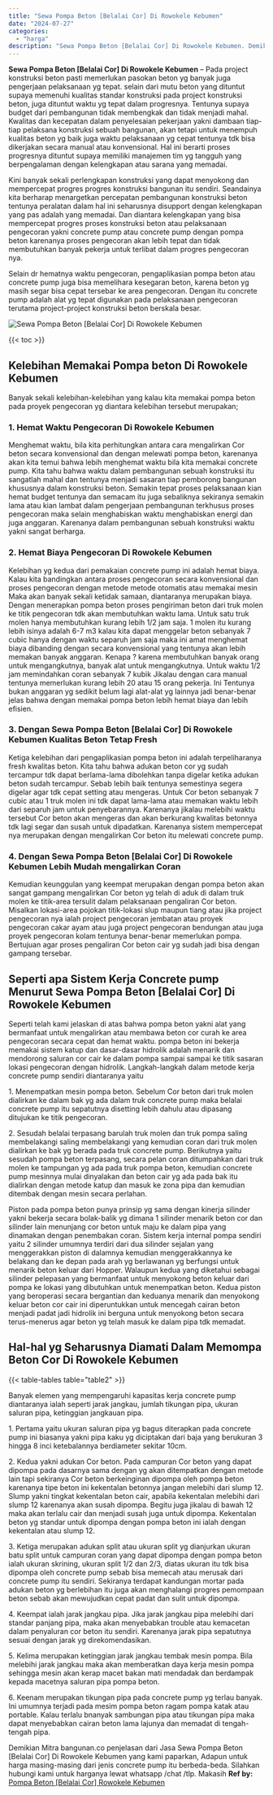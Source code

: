 ```yaml
---
title: "Sewa Pompa Beton [Belalai Cor] Di Rowokele Kebumen"
date: "2024-07-27"
categories: 
  - "harga"
description: "Sewa Pompa Beton [Belalai Cor] Di Rowokele Kebumen. Demikian Mitra bangunan.co penjelasan dari Jasa Sewa Pompa Beton [Belalai Cor] Di Rowokele Kebumen yang..."
---
```


**Sewa Pompa Beton \[Belalai Cor\] Di Rowokele Kebumen** – Pada project konstruksi beton pasti memerlukan pasokan beton yg banyak juga pengerjaan pelaksanaan yg tepat. selain dari mutu beton yang dituntut supaya memenuhi kualitas standar konstruksi pada project konstruksi beton, juga dituntut waktu yg tepat dalam progresnya. Tentunya supaya budget dari pembangunan tidak membengkak dan tidak menjadi mahal. Kwalitas dan kecepatan dalam penyelesaian pekerjaan yakni dambaan tiap-tiap pelaksana konstruksi sebuah bangunan, akan tetapi untuk menempuh kualitas beton yg baik juga waktu pelaksanaan yg cepat tentunya tdk bisa dikerjakan secara manual atau konvensional. Hal ini berarti proses progresnya dituntut supaya memiliki manajemen tim yg tangguh yang berpengalaman dengan kelengkapan atau sarana yang memadai.

Kini banyak sekali perlengkapan konstruksi yang dapat menyokong dan mempercepat progres progres konstruksi bangunan itu sendiri. Seandainya kita berharap menargetkan percepatan pembangunan konstruksi beton tentunya peralatan dalam hal ini seharusnya disupport dengan kelengkapan yang pas adalah yang memadai. Dan diantara kelengkapan yang bisa mempercepat progres proses konstruksi beton atau pelaksanaan pengecoran yakni concrete pump atau concrete pump dengan pompa beton karenanya proses pengecoran akan lebih tepat dan tidak membutuhkan banyak pekerja untuk terlibat dalam progres pengecoran nya.

Selain dr hematnya waktu pengecoran, pengaplikasian pompa beton atau concrete pump juga bisa memelihara kesegaran beton, karena beton yg masih segar bisa cepat tersebar ke area pengecoran. Dengan itu concrete pump adalah alat yg tepat digunakan pada pelaksanaan pengecoran terutama project-project konstruksi beton berskala besar.

![Sewa Pompa Beton [Belalai Cor] Di Rowokele Kebumen](/images/sewa-concrete-pump-31.png)

{{< toc >}}

## Kelebihan Memakai Pompa beton Di Rowokele Kebumen

Banyak sekali kelebihan-kelebihan yang kalau kita memakai pompa beton pada proyek pengecoran yg diantara kelebihan tersebut merupakan;

### 1\. Hemat Waktu Pengecoran Di Rowokele Kebumen

Menghemat waktu, bila kita perhitungkan antara cara mengalirkan Cor beton secara konvensional dan dengan melewati pompa beton, karenanya akan kita temui bahwa lebih menghemat waktu bila kita memakai concrete pump. Kita tahu bahwa waktu dalam pembangunan sebuah konstruksi itu sangatlah mahal dan tentunya menjadi sasaran tiap pemborong bangunan khususnya dalam konstruksi beton. Semakin tepat proses pelaksanaan kian hemat budget tentunya dan semacam itu juga sebaliknya sekiranya semakin lama atau kian lambat dalam pengerjaan pembangunan terkhusus proses pengecoran maka selain menghabiskan waktu menghabiskan energi dan juga anggaran. Karenanya dalam pembangunan sebuah konstruksi waktu yakni sangat berharga.

### 2\. Hemat Biaya Pengecoran Di Rowokele Kebumen

Kelebihan yg kedua dari pemakaian concrete pump ini adalah hemat biaya. Kalau kita bandingkan antara proses pengecoran secara konvensional dan proses pengecoran dengan metode metode otomatis atau memakai mesin Maka akan banyak sekali ketidak samaan, diantaranya merupakan biaya. Dengan menerapkan pompa beton proses pengiriman beton dari truk molen ke titik pengecoran tdk akan membutuhkan waktu lama. Untuk satu truk molen hanya membutuhkan kurang lebih 1/2 jam saja. 1 molen itu kurang lebih isinya adalah 6-7 m3 kalau kita dapat menggelar beton sebanyak 7 cubic hanya dengan waktu separuh jam saja maka ini amat menghemat biaya dibanding dengan secara konvensional yang tentunya akan lebih memakan banyak anggaran. Kenapa ? karena membutuhkan banyak orang untuk mengangkutnya, banyak alat untuk mengangkutnya. Untuk waktu 1/2 jam memindahkan coran sebanyak 7 kubik Jikalau dengan cara manual tentunya memerlukan kurang lebih 20 atau 15 orang pekerja. Ini Tentunya bukan anggaran yg sedikit belum lagi alat-alat yg lainnya jadi benar-benar jelas bahwa dengan memakai pompa beton lebih hemat biaya dan lebih efisien.

### 3\. Dengan Sewa Pompa Beton \[Belalai Cor\] Di Rowokele Kebumen Kualitas Beton Tetap Fresh

Ketiga kelebihan dari pengaplikasian pompa beton ini adalah terpeliharanya fresh kwalitas beton. Kita tahu bahwa adukan beton cor yg sudah tercampur tdk dapat berlama-lama dibolehkan tanpa digelar ketika adukan beton sudah tercampur. Sebab lebih baik tentunya semestinya segera digelar agar tdk cepat setting atau mengeras. Untuk Cor beton sebanyak 7 cubic atau 1 truk molen ini tdk dapat lama-lama atau memakan waktu lebih dari separuh jam untuk penyebarannya. Karenanya jikalau melebihi waktu tersebut Cor beton akan mengeras dan akan berkurang kwalitas betonnya tdk lagi segar dan susah untuk dipadatkan. Karenanya sistem mempercepat nya merupakan dengan mengalirkan Cor beton itu melewati concrete pump.

### 4\. Dengan Sewa Pompa Beton \[Belalai Cor\] Di Rowokele Kebumen Lebih Mudah mengalirkan Coran

Kemudian keunggulan yang keempat merupakan dengan pompa beton akan sangat gampang mengalirkan Cor beton yg telah di aduk di dalam truk molen ke titik-area tersulit dalam pelaksanaan pengaliran Cor beton. Misalkan lokasi-area pojokan titik-lokasi slup maupun tiang atau jika project pengecoran nya ialah project pengecoran jembatan atau proyek pengecoran cakar ayam atau juga project pengecoran bendungan atau juga proyek pengecoran kolam tentunya benar-benar memerlukan pompa. Bertujuan agar proses pengaliran Cor beton cair yg sudah jadi bisa dengan gampang tersebar.

## Seperti apa Sistem Kerja Concrete pump Menurut Sewa Pompa Beton \[Belalai Cor\] Di Rowokele Kebumen

Seperti telah kami jelaskan di atas bahwa pompa beton yakni alat yang bermanfaat untuk mengalirkan atau membawa beton cor curah ke area pengecoran secara cepat dan hemat waktu. pompa beton ini bekerja memakai sistem katup dan dasar-dasar hidrolik adalah menarik dan mendorong saluran cor cair ke dalam pompa sampai sampai ke titik sasaran lokasi pengecoran dengan hidrolik. Langkah-langkah dalam metode kerja concrete pump sendiri diantaranya yaitu

1\. Menempatkan mesin pompa beton. Sebelum Cor beton dari truk molen dialirkan ke dalam bak yg ada dalam truk concrete pump maka belalai concrete pump itu sepatutnya disetting lebih dahulu atau dipasang ditujukan ke titik pengecoran.

2\. Sesudah belalai terpasang barulah truk molen dan truk pompa saling membelakangi saling membelakangi yang kemudian coran dari truk molen dialirkan ke bak yg berada pada truk concrete pump. Berikutnya yaitu sesudah pompa beton terpasang, secara pelan coran ditumpahkan dari truk molen ke tampungan yg ada pada truk pompa beton, kemudian concrete pump mesinnya mulai dinyalakan dan beton cair yg ada pada bak itu dialirkan dengan metode katup dan masuk ke zona pipa dan kemudian ditembak dengan mesin secara perlahan.

Piston pada pompa beton punya prinsip yg sama dengan kinerja silinder yakni bekerja secara bolak-balik yg dimana 1 silinder menarik beton cor dan silinder lain menunjang cor beton untuk maju ke dalam pipa yang dinamakan dengan penembakan coran. Sistem kerja internal pompa sendiri yaitu 2 silinder umumnya terdiri dari dua silinder sejalan yang menggerakkan piston di dalamnya kemudian menggerakkannya ke belakang dan ke depan pada arah yg berlawanan yg berfungsi untuk menarik beton keluar dari Hopper. Walaupun kedua yang diketahui sebagai silinder pelepasan yang bermanfaat untuk menyokong beton keluar dari pompa ke lokasi yang dibutuhkan untuk menempatkan beton. Kedua piston yang beroperasi secara bergantian dan keduanya menarik dan menyokong keluar beton cor cair ini diperuntukkan untuk mencegah cairan beton menjadi padat jadi hidrolik ini berguna untuk menyokong beton secara terus-menerus agar beton yg telah masuk ke dalam pipa tdk memadat.

## Hal-hal yg Seharusnya Diamati Dalam Memompa Beton Cor Di Rowokele Kebumen

{{< table-tables table="table2" >}}

Banyak elemen yang mempengaruhi kapasitas kerja concrete pump diantaranya ialah seperti jarak jangkau, jumlah tikungan pipa, ukuran saluran pipa, ketinggian jangkauan pipa.

1\. Pertama yaitu ukuran saluran pipa yg bagus diterapkan pada concrete pump ini biasanya yakni pipa kaku yg diciptakan dari baja yang berukuran 3 hingga 8 inci ketebalannya berdiameter sekitar 10cm.

2\. Kedua yakni adukan Cor beton. Pada campuran Cor beton yang dapat dipompa pada dasarnya sama dengan yg akan ditempatkan dengan metode lain tapi sekiranya Cor beton berkeinginan dipompa oleh pompa beton karenanya tipe beton ini kekentalan betonnya jangan melebihi dari slump 12. Slump yakni tingkat kekentalan beton cair, apabila kekentalan melebihi dari slump 12 karenanya akan susah dipompa. Begitu juga jikalau di bawah 12 maka akan terlalu cair dan menjadi susah juga untuk dipompa. Kekentalan beton yg standar untuk dipompa dengan pompa beton ini ialah dengan kekentalan atau slump 12.

3\. Ketiga merupakan adukan split atau ukuran split yg dianjurkan ukuran batu split untuk campuran coran yang dapat dipompa dengan pompa beton ialah ukuran skrining, ukuran split 1/2 dan 2/3, diatas ukuran itu tdk bisa dipompa oleh concrete pump sebab bisa memecah atau merusak dari concrete pump itu sendiri. Sekiranya terdapat kandungan mortar pada adukan beton yg berlebihan itu juga akan menghalangi progres pemompaan beton sebab akan mewujudkan cepat padat dan sulit untuk dipompa.

4\. Keempat ialah jarak jangkau pipa. Jika jarak jangkau pipa melebihi dari standar panjang pipa, maka akan menyebabkan trouble atau kemacetan dalam penyaluran cor beton itu sendiri. Karenanya jarak pipa sepatutnya sesuai dengan jarak yg direkomendasikan.

5\. Kelima merupakan ketinggian jarak jangkau tembak mesin pompa. Bila melebihi jarak jangkau maka akan memberatkan daya kerja mesin pompa sehingga mesin akan kerap macet bakan mati mendadak dan berdampak kepada macetnya saluran pipa pompa beton.

6\. Keenam merupakan tikungan pipa pada concrete pump yg terlau banyak. Ini umumnya terjadi pada mesim pompa beton ragam pompa katak atau portable. Kalau terlalu bnanyak sambungan pipa atau tikungan pipa maka dapat menyebabkan cairan beton lama lajunya dan memadat di tengah-tengah pipa.

Demikian Mitra bangunan.co penjelasan dari Jasa Sewa Pompa Beton \[Belalai Cor\] Di Rowokele Kebumen yang kami paparkan, Adapun untuk harga masing-masing dari jenis concrete pump itu berbeda-beda. Silahkan hubungi kami untuk harganya lewat whatsapp /chat /tlp. Makasih
**Ref by:** [Pompa Beton [Belalai Cor] Rowokele Kebumen](https://id.wikipedia.org/wiki/Pompa)
